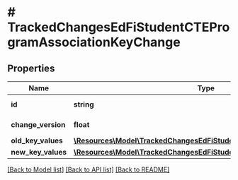 # # TrackedChangesEdFiStudentCTEProgramAssociationKeyChange

## Properties

Name | Type | Description | Notes
------------ | ------------- | ------------- | -------------
**id** | **string** | Resource identifier | [optional]
**change_version** | **float** | Change version | [optional]
**old_key_values** | [**\Resources\Model\TrackedChangesEdFiStudentCTEProgramAssociationKey**](TrackedChangesEdFiStudentCTEProgramAssociationKey.md) |  | [optional]
**new_key_values** | [**\Resources\Model\TrackedChangesEdFiStudentCTEProgramAssociationKey**](TrackedChangesEdFiStudentCTEProgramAssociationKey.md) |  | [optional]

[[Back to Model list]](../../README.md#models) [[Back to API list]](../../README.md#endpoints) [[Back to README]](../../README.md)
